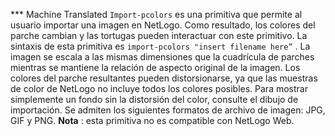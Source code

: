 ﻿*** Machine Translated
`Import-pcolors` es una primitiva que permite al usuario importar una imagen en NetLogo. Como resultado, los colores del parche cambian y las tortugas pueden interactuar con este primitivo. La sintaxis de esta primitiva es `import-pcolors "insert filename here”` . La imagen se escala a las mismas dimensiones que la cuadrícula de parches mientras se mantiene la relación de aspecto original de la imagen. Los colores del parche resultantes pueden distorsionarse, ya que las muestras de color de NetLogo no incluye todos los colores posibles. Para mostrar simplemente un fondo sin la distorsión del color, consulte el dibujo de importación. Se admiten los siguientes formatos de archivo de imagen: JPG, GIF y PNG. **Nota** : esta primitiva no es compatible con NetLogo Web.